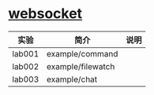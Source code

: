 # [websocket](https://github.com/gorilla/websocket)

|实验|简介|说明|
|---|---|---|
|lab001|example/command| |
|lab002|example/filewatch| |
|lab003|example/chat| |